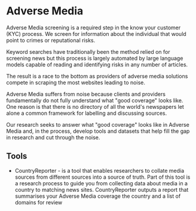 # Adverse Media

Adverse Media screening is a required step in the know your customer (KYC) process. We screen for information about the individual that would point to crimes or reputational risks.

Keyword searches have traditionally been the method relied on for screening news but this process is largely automated by large language models capable of reading and identifying risks in any number of articles. 

The result is a race to the bottom as providers of adverse media solutions compete in scraping the most websites leading to noise.

Adverse Media suffers from noise because clients and providers fundamentally do not fully understand what "good coverage" looks like. One reason is that there is no directory of all the world's newspapers let alone a common framework for labelling and discussing sources. 

Our research seeks to answer what "good coverage" looks like in Adverse Media and, in the process, develop tools and datasets that help fill the gap in research and cut through the noise.

## Tools

<ul>
<li>CountryReporter - is a tool that enables researchers to collate media sources from different sources into  a source of truth. Part of this tool is a research process to guide you from collecting data about media in a country to matching news sites. CountryReporter outputs a report that summarises your Adverse Media coverage the country and a list of domains for review</li>
<ul>